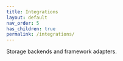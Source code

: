 ```yaml
---
title: Integrations
layout: default
nav_order: 5
has_children: true
permalink: /integrations/
---
```


Storage backends and framework adapters.
